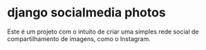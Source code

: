 # django socialmedia photos

Este é um projeto com o intuito de criar uma simples rede social de compartilhamento de imagens, como o Instagram.
